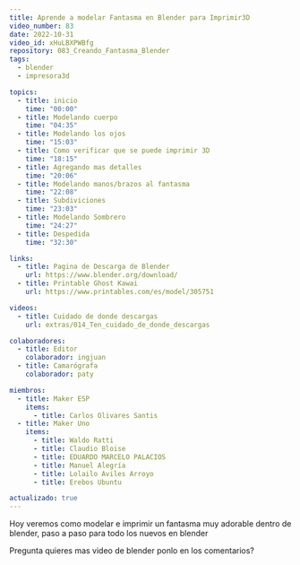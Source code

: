 ```yaml
---
title: Aprende a modelar Fantasma en Blender para Imprimir3D
video_number: 83
date: 2022-10-31
video_id: xHuLBXPWBfg
repository: 083_Creando_Fantasma_Blender
tags:
  - blender
  - impresora3d

topics:
  - title: inicio
    time: "00:00"
  - title: Modelando cuerpo
    time: "04:35"
  - title: Modelando los ojos
    time: "15:03"
  - title: Como verificar que se puede imprimir 3D
    time: "18:15"
  - title: Agregando mas detalles
    time: "20:06"
  - title: Modelando manos/brazos al fantasma
    time: "22:08"
  - title: Subdiviciones 
    time: "23:03"
  - title: Modelando Sombrero
    time: "24:27"
  - title: Despedida
    time: "32:30"

links:
  - title: Pagina de Descarga de Blender
    url: https://www.blender.org/download/
  - title: Printable Ghost Kawai
    url: https://www.printables.com/es/model/305751

videos:
  - title: Cuidado de donde descargas
    url: extras/014_Ten_cuidado_de_donde_descargas

colaboradores:
  - title: Editor
    colaborador: ingjuan
  - title: Camarógrafa
    colaborador: paty

miembros:
  - title: Maker ESP
    items:
      - title: Carlos Olivares Santis
  - title: Maker Uno
    items:
      - title: Waldo Ratti
      - title: Claudio Bloise
      - title: EDUARDO MARCELO PALACIOS
      - title: Manuel Alegría
      - title: Lolailo Aviles Arroyo
      - title: Erebos Ubuntu

actualizado: true
---
```


Hoy veremos como modelar e imprimir un fantasma muy adorable dentro de blender, paso a paso para todo los nuevos en blender

Pregunta quieres mas video de blender ponlo en los comentarios?
